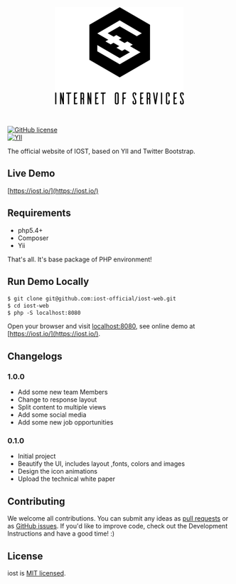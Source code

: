 <p align="center">
  <img src="./webapp-test/ios_assets/img/logo-02.png">
</p>
<br />

[![GitHub license](https://img.shields.io/badge/license-MIT-blue.svg)](./LICENSE)	
[![YII](https://img.shields.io/badge/yii-v1.1.7-green.svg)](https://github.com/yiisoft/yii)

The official website of IOST, based on YII and Twitter Bootstrap.

## Live Demo
[https://iost.io/](https://iost.io/)

## Requirements
* php5.4+
* Composer
* Yii

That's all. It's base package of PHP environment!

## Run Demo Locally
```
$ git clone git@github.com:iost-official/iost-web.git
$ cd iost-web
$ php -S localhost:8080
```
Open your browser and visit [localhost:8080](localhost:8080), see online demo at [https://iost.io/](https://iost.io/).
## Changelogs
### 1.0.0
* Add some new team Members
* Change to response layout
* Split content to multiple views
* Add some social media
* Add some new job opportunities

### 0.1.0
* Initial project 
* Beautify the UI, includes layout ,fonts, colors and images
* Design the icon animations
* Upload the technical white paper 


## Contributing
We welcome all contributions. You can submit any ideas as [pull requests](https://github.com/iost-official/iost-web/pulls) or as [GitHub issues](https://github.com/iost-official/iost-web/issues). If you'd like to improve code, check out the Development Instructions and have a good time! :)

## License

iost is [MIT licensed](./LICENSE).

